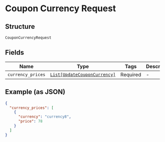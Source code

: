 
# Coupon Currency Request

## Structure

`CouponCurrencyRequest`

## Fields

| Name | Type | Tags | Description |
|  --- | --- | --- | --- |
| `currency_prices` | [`List[UpdateCouponCurrency]`](../../doc/models/update-coupon-currency.md) | Required | - |

## Example (as JSON)

```json
{
  "currency_prices": [
    {
      "currency": "currency8",
      "price": 78
    }
  ]
}
```

